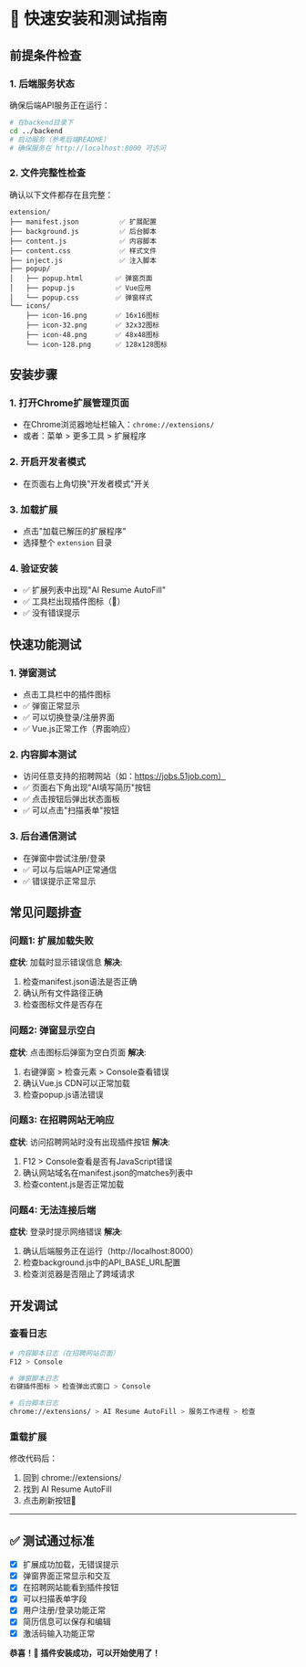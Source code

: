 # 🚀 快速安装和测试指南

## 前提条件检查

### 1. 后端服务状态
确保后端API服务正在运行：
```bash
# 在backend目录下
cd ../backend
# 启动服务（参考后端README）
# 确保服务在 http://localhost:8000 可访问
```

### 2. 文件完整性检查
确认以下文件都存在且完整：
```
extension/
├── manifest.json          ✅ 扩展配置
├── background.js          ✅ 后台脚本
├── content.js             ✅ 内容脚本
├── content.css            ✅ 样式文件
├── inject.js              ✅ 注入脚本
├── popup/
│   ├── popup.html        ✅ 弹窗页面
│   ├── popup.js          ✅ Vue应用
│   └── popup.css         ✅ 弹窗样式
└── icons/
    ├── icon-16.png       ✅ 16x16图标
    ├── icon-32.png       ✅ 32x32图标
    ├── icon-48.png       ✅ 48x48图标
    └── icon-128.png      ✅ 128x128图标
```

## 安装步骤

### 1. 打开Chrome扩展管理页面
- 在Chrome浏览器地址栏输入：`chrome://extensions/`
- 或者：菜单 > 更多工具 > 扩展程序

### 2. 开启开发者模式
- 在页面右上角切换"开发者模式"开关

### 3. 加载扩展
- 点击"加载已解压的扩展程序"
- 选择整个 `extension` 目录

### 4. 验证安装
- ✅ 扩展列表中出现"AI Resume AutoFill"
- ✅ 工具栏出现插件图标（🤖）
- ✅ 没有错误提示

## 快速功能测试

### 1. 弹窗测试
- 点击工具栏中的插件图标
- ✅ 弹窗正常显示
- ✅ 可以切换登录/注册界面
- ✅ Vue.js正常工作（界面响应）

### 2. 内容脚本测试
- 访问任意支持的招聘网站（如：https://jobs.51job.com）
- ✅ 页面右下角出现"AI填写简历"按钮
- ✅ 点击按钮后弹出状态面板
- ✅ 可以点击"扫描表单"按钮

### 3. 后台通信测试
- 在弹窗中尝试注册/登录
- ✅ 可以与后端API正常通信
- ✅ 错误提示正常显示

## 常见问题排查

### 问题1: 扩展加载失败
**症状**: 加载时显示错误信息
**解决**:
1. 检查manifest.json语法是否正确
2. 确认所有文件路径正确
3. 检查图标文件是否存在

### 问题2: 弹窗显示空白
**症状**: 点击图标后弹窗为空白页面
**解决**:
1. 右键弹窗 > 检查元素 > Console查看错误
2. 确认Vue.js CDN可以正常加载
3. 检查popup.js语法错误

### 问题3: 在招聘网站无响应
**症状**: 访问招聘网站时没有出现插件按钮
**解决**:
1. F12 > Console查看是否有JavaScript错误
2. 确认网站域名在manifest.json的matches列表中
3. 检查content.js是否正常加载

### 问题4: 无法连接后端
**症状**: 登录时提示网络错误
**解决**:
1. 确认后端服务正在运行（http://localhost:8000）
2. 检查background.js中的API_BASE_URL配置
3. 检查浏览器是否阻止了跨域请求

## 开发调试

### 查看日志
```bash
# 内容脚本日志（在招聘网站页面）
F12 > Console

# 弹窗脚本日志
右键插件图标 > 检查弹出式窗口 > Console

# 后台脚本日志
chrome://extensions/ > AI Resume AutoFill > 服务工作进程 > 检查
```

### 重载扩展
修改代码后：
1. 回到 chrome://extensions/
2. 找到 AI Resume AutoFill
3. 点击刷新按钮🔄

---

## ✅ 测试通过标准

- [x] 扩展成功加载，无错误提示
- [x] 弹窗界面正常显示和交互
- [x] 在招聘网站能看到插件按钮
- [x] 可以扫描表单字段
- [x] 用户注册/登录功能正常
- [x] 简历信息可以保存和编辑
- [x] 激活码输入功能正常

**恭喜！🎉 插件安装成功，可以开始使用了！**
